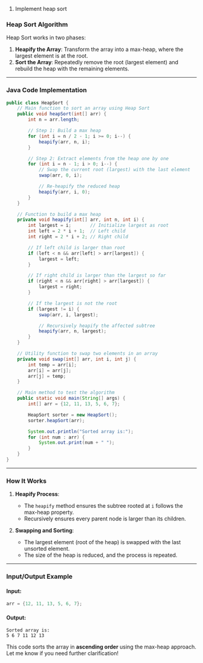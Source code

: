 1. Implement heap sort 

### **Heap Sort Algorithm**
Heap Sort works in two phases:
1. **Heapify the Array**: Transform the array into a max-heap, where the largest element is at the root.
2. **Sort the Array**: Repeatedly remove the root (largest element) and rebuild the heap with the remaining elements.

---

### **Java Code Implementation**
```java
public class HeapSort {
    // Main function to sort an array using Heap Sort
    public void heapSort(int[] arr) {
        int n = arr.length;

        // Step 1: Build a max heap
        for (int i = n / 2 - 1; i >= 0; i--) {
            heapify(arr, n, i);
        }

        // Step 2: Extract elements from the heap one by one
        for (int i = n - 1; i > 0; i--) {
            // Swap the current root (largest) with the last element
            swap(arr, 0, i);

            // Re-heapify the reduced heap
            heapify(arr, i, 0);
        }
    }

    // Function to build a max heap
    private void heapify(int[] arr, int n, int i) {
        int largest = i;       // Initialize largest as root
        int left = 2 * i + 1;  // Left child
        int right = 2 * i + 2; // Right child

        // If left child is larger than root
        if (left < n && arr[left] > arr[largest]) {
            largest = left;
        }

        // If right child is larger than the largest so far
        if (right < n && arr[right] > arr[largest]) {
            largest = right;
        }

        // If the largest is not the root
        if (largest != i) {
            swap(arr, i, largest);

            // Recursively heapify the affected subtree
            heapify(arr, n, largest);
        }
    }

    // Utility function to swap two elements in an array
    private void swap(int[] arr, int i, int j) {
        int temp = arr[i];
        arr[i] = arr[j];
        arr[j] = temp;
    }

    // Main method to test the algorithm
    public static void main(String[] args) {
        int[] arr = {12, 11, 13, 5, 6, 7};

        HeapSort sorter = new HeapSort();
        sorter.heapSort(arr);

        System.out.println("Sorted array is:");
        for (int num : arr) {
            System.out.print(num + " ");
        }
    }
}
```

---

### **How It Works**
1. **Heapify Process**:
   - The `heapify` method ensures the subtree rooted at `i` follows the max-heap property.
   - Recursively ensures every parent node is larger than its children.

2. **Swapping and Sorting**:
   - The largest element (root of the heap) is swapped with the last unsorted element.
   - The size of the heap is reduced, and the process is repeated.

---

### **Input/Output Example**
#### Input:
```java
arr = {12, 11, 13, 5, 6, 7};
```
#### Output:
```
Sorted array is:
5 6 7 11 12 13
```

This code sorts the array in **ascending order** using the max-heap approach. Let me know if you need further clarification!